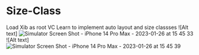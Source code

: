 # Size-Class
Load Xib as root VC
Learn to implement auto layout and size classses
![Alt text] ![Simulator Screen Shot - iPhone 14 Pro Max - 2023-01-26 at 15 45 33](https://user-images.githubusercontent.com/86215684/214811888-dd231ee2-74dc-41e9-b7b9-81c8c9003b51.png)
![Alt text] ![Simulator Screen Shot - iPhone 14 Pro Max - 2023-01-26 at 15 45 39](https://user-images.githubusercontent.com/86215684/214811931-71129c0d-d5ef-44e6-b07d-36f42c17177c.png)
